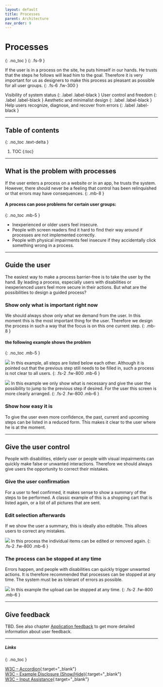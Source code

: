 ```yaml
---
layout: default
title: Processes
parent: Architecture
nav_order: 9
---
```


# Processes
{: .no_toc }
{: .fs-9 }

If the user is in a process on the site, he puts himself in our hands. He trusts that the steps he follows will lead him to the goal. Therefore it is very important for us as designers to make this process as pleasant as possible for all user groups.
{: .fs-6 .fw-300 }

Visibility of system status
{: .label .label-black }
User control and freedom
{: .label .label-black }
Aesthetic and minimalist design
{: .label .label-black }
Help users recognize, diagnose, and recover from errors
{: .label .label-black }

---

## Table of contents
{: .no_toc .text-delta }

1. TOC
{:toc}

---

## What is the problem with processes
If the user enters a process on a website or in an app, he trusts the system. However, there should never be a feeling that control has been relinquished or that errors may have consequences. 
{: .mb-8 }

#### A process can pose problems for certain user groups:
{: .no_toc .mb-5 }

- Inexperienced or older users feel insecure.
- People with screen readers find it hard to find their way around if processes are not implemented correctly.
- People with physical impairments feel insecure if they accidentally click something wrong in a process.

---

## Guide the user
The easiest way to make a process barrier-free is to take the user by the hand. By leading a process, especially users with disabilities or inexperienced users feel more secure in their actions. But what are the possibilities to design a guided process?

### Show only what is important right now
We should always show only what we demand from the user.  In this moment this is the most important thing for the user. Therefore we design the process in such a way that the focus is on this one current step.
{: .mb-8 }

#### the following example shows the problem
{: .no_toc .mb-5 }

![](//placehold.it/800x400)
In this example, all steps are listed below each other. Although it is pointed out that the previous step still needs to be filled in, such a process is not clear to all users.
{: .fs-2 .fw-800 .mb-6 }

![](//placehold.it/800x400)
In this example we only show what is necessary and give the user the possibility to jump to the previous step if desired. For the user this screen is more clearly arranged.
{: .fs-2 .fw-800 .mb-6 }

### Show how easy it is
To give the user even more confidence, the past, current and upcoming steps can be listed in a reduced form. This makes it clear to the user where he is at the moment.

---

## Give the user control
People with disabilities, elderly user or people with visual impairments can quickly make false or unwanted interactions. Therefore we should always give users the opportunity to correct their mistakes.

### Give the user confirmation
For a user to feel confirmed, it makes sense to show a summary of the steps to be performed. A classic example of this is a shopping cart that is listed again, or a list of all pictures that are sent.


### Edit selection afterwards
If we show the user a summary, this is ideally also editable.  This allows users to correct any mistakes.

![](//placehold.it/800x400)
In this process the individual items can be edited or removed again.
{: .fs-2 .fw-800 .mb-6 }


### The process can be stopped at any time
Errors happen, and people with disabilities can quickly trigger unwanted actions. It is therefore recommended that processes can be stopped at any time. The system must be as tolerant of errors as possible.

![](//placehold.it/800x400)
In this example the upload can be stopped at any time.
{: .fs-2 .fw-800 .mb-6 }

---

## Give feedback
TBD.
See also chapter [Application feedback](/Accessibility-Designer-Guide/docs/design-rules/application-feedback) to get more detailed information about user feedback.

---

##### Links
{: .no_toc }

[W3C – Accordion](https://www.w3.org/TR/wai-aria-practices/examples/accordion/accordion.html "W3C – Accordion"){:target="_blank"} <br>
[W3C – Example Disclosure (Show/Hide)](https://www.w3.org/TR/wai-aria-practices/examples/disclosure/disclosure-faq.html "W3C – Example Disclosure (Show/Hide)"){:target="_blank"} <br>
[W3C – Input Assistance](https://www.w3.org/WAI/WCAG21/Understanding/input-assistance "W3C – Input Assistance"){:target="_blank"} <br>





